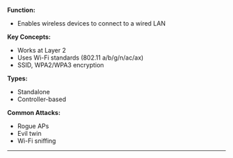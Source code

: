 **Function:**  
- Enables wireless devices to connect to a wired LAN

**Key Concepts:**  
- Works at Layer 2  
- Uses Wi-Fi standards (802.11 a/b/g/n/ac/ax)  
- SSID, WPA2/WPA3 encryption

**Types:**  
- Standalone  
- Controller-based

**Common Attacks:**  
- Rogue APs  
- Evil twin  
- Wi-Fi sniffing

---
